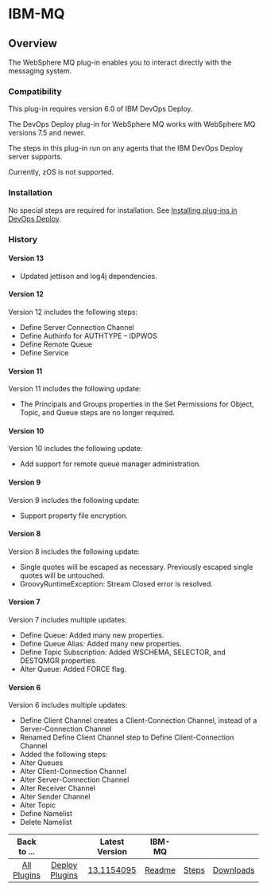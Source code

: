 
# IBM-MQ

## Overview

The WebSphere MQ plug-in enables you to interact directly with the messaging system.

### Compatibility

This plug-in requires version 6.0 of IBM DevOps Deploy.

The DevOps Deploy plug-in for WebSphere MQ works with WebSphere MQ versions 7.5 and newer.

The steps in this plug-in run on any agents that the IBM DevOps Deploy server supports.

Currently, zOS is not supported.

### Installation

No special steps are required for installation. See [Installing plug-ins in DevOps Deploy](https://community.ibm.com/community/user/wasdevops/blogs/laurel-dickson-bull1/2022/06/13/install-plugins "Installing plug-ins in DevOps Deploy").

### History

#### Version 13

* Updated jettison and log4j dependencies.

#### Version 12

Version 12 includes the following steps:

* Define Server Connection Channel
* Define Authinfo for AUTHTYPE – IDPWOS
* Define Remote Queue
* Define Service

#### Version 11

Version 11 includes the following update:

* The Principals and Groups properties in the Set Permissions for Object, Topic, and Queue steps are no longer required.

#### Version 10

Version 10 includes the following update:

* Add support for remote queue manager administration.

#### Version 9

Version 9 includes the following update:

* Support property file encryption.

#### Version 8

Version 8 includes the following update:

* Single quotes will be escaped as necessary. Previously escaped single quotes will be untouched.
* GroovyRuntimeException: Stream Closed error is resolved.

#### Version 7

Version 7 includes multiple updates:

* Define Queue: Added many new properties.
* Define Queue Alias: Added many new properties.
* Define Topic Subscription: Added WSCHEMA, SELECTOR, and DESTQMGR properties.
* Alter Queue: Added FORCE flag.

#### Version 6

Version 6 includes multiple updates:

* Define Client Channel creates a Client-Connection Channel, instead of a Server-Connection Channel
* Renamed Define Client Channel step to Define Client-Connection Channel
* Added the following steps:
* Alter Queues
* Alter Client-Connection Channel
* Alter Server-Connection Channel
* Alter Receiver Channel
* Alter Sender Channel
* Alter Topic
* Define Namelist
* Delete Namelist

|Back to ...||Latest Version|IBM-MQ |||
| :---: | :---: | :---: | :---: | :---: | :---: |
|[All Plugins](../../index.md)|[Deploy Plugins](../README.md)|[13.1154095](https://raw.githubusercontent.com/UrbanCode/IBM-UCD-PLUGINS/main/files/WebSphereMQ/ucd-WebSphereMQ-13.1154095.zip)|[Readme](README.md)|[Steps](steps.md)|[Downloads](downloads.md)|
